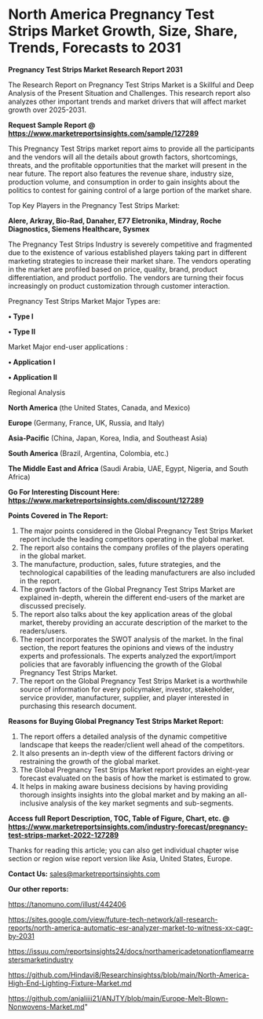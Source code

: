 # North America Pregnancy Test Strips Market Growth, Size, Share, Trends, Forecasts to 2031

<strong>Pregnancy Test Strips Market Research Report 2031</strong>

The Research Report on Pregnancy Test Strips Market is a Skillful and Deep Analysis of the Present Situation and Challenges. This research report also analyzes other important trends and market drivers that will affect market growth over 2025-2031.

<strong>Request Sample Report @ <a href=https://www.marketreportsinsights.com/sample/127289>https://www.marketreportsinsights.com/sample/127289</a></strong>

This Pregnancy Test Strips market report aims to provide all the participants and the vendors will all the details about growth factors, shortcomings, threats, and the profitable opportunities that the market will present in the near future. The report also features the revenue share, industry size, production volume, and consumption in order to gain insights about the politics to contest for gaining control of a large portion of the market share.

Top Key Players in the Pregnancy Test Strips Market:

<strong>Alere, Arkray, Bio-Rad, Danaher, E77 Eletronika, Mindray, Roche Diagnostics, Siemens Healthcare, Sysmex</strong>

The Pregnancy Test Strips Industry is severely competitive and fragmented due to the existence of various established players taking part in different marketing strategies to increase their market share. The vendors operating in the market are profiled based on price, quality, brand, product differentiation, and product portfolio. The vendors are turning their focus increasingly on product customization through customer interaction.

Pregnancy Test Strips Market Major Types are:

<strong>• Type I

• Type II</strong>

Market Major end-user applications :

<strong>• Application I

• Application II</strong>

Regional Analysis

</u><strong><b>North America</b></strong> (the United States, Canada, and Mexico)

<strong><b>Europe </b></strong>(Germany, France, UK, Russia, and Italy)

<strong><b>Asia-Pacific</b></strong> (China, Japan, Korea, India, and Southeast Asia)

<strong><b>South America</b></strong> (Brazil, Argentina, Colombia, etc.)

<strong><b>The Middle East and Africa</b></strong> (Saudi Arabia, UAE, Egypt, Nigeria, and South Africa)

<strong>Go For Interesting Discount Here: <a href=https://www.marketreportsinsights.com/discount/127289>https://www.marketreportsinsights.com/discount/127289</a></strong>

<strong>Points Covered in The Report:</strong>
<ol>
  <li>The major points considered in the Global Pregnancy Test Strips Market report include the leading competitors operating in the global market.</li>
  <li>The report also contains the company profiles of the players operating in the global market.</li>
  <li>The manufacture, production, sales, future strategies, and the technological capabilities of the leading manufacturers are also included in the report.</li>
  <li>The growth factors of the Global Pregnancy Test Strips Market are explained in-depth, wherein the different end-users of the market are discussed precisely.</li>
  <li>The report also talks about the key application areas of the global market, thereby providing an accurate description of the market to the readers/users.</li>
  <li>The report incorporates the SWOT analysis of the market. In the final section, the report features the opinions and views of the industry experts and professionals. The experts analyzed the export/import policies that are favorably influencing the growth of the Global Pregnancy Test Strips Market.</li>
  <li>The report on the Global Pregnancy Test Strips Market is a worthwhile source of information for every policymaker, investor, stakeholder, service provider, manufacturer, supplier, and player interested in purchasing this research document.</li>
</ol>
<strong>Reasons for Buying Global Pregnancy Test Strips Market Report:</strong>

<ol>
  <li>The report offers a detailed analysis of the dynamic competitive landscape that keeps the reader/client well ahead of the competitors.</li>
  <li>It also presents an in-depth view of the different factors driving or restraining the growth of the global market.</li>
  <li>The Global Pregnancy Test Strips Market report provides an eight-year forecast evaluated on the basis of how the market is estimated to grow.</li>
  <li>It helps in making aware business decisions by having providing thorough insights insights into the global market and by making an all-inclusive analysis of the key market segments and sub-segments.</li>
</ol>
<strong>Access full Report Description, TOC, Table of Figure, Chart, etc. @ <a href=https://www.marketreportsinsights.com/industry-forecast/pregnancy-test-strips-market-2022-127289>https://www.marketreportsinsights.com/industry-forecast/pregnancy-test-strips-market-2022-127289</a></strong>


Thanks for reading this article; you can also get individual chapter wise section or region wise report version like Asia, United States, Europe.

<strong>Contact Us:</strong>
sales@marketreportsinsights.com

<strong>Our other reports:</strong>

<a href=https://tanomuno.com/illust/442406>https://tanomuno.com/illust/442406</a>

<a href=https://sites.google.com/view/future-tech-network/all-research-reports/north-america-automatic-esr-analyzer-market-to-witness-xx-cagr-by-2031>https://sites.google.com/view/future-tech-network/all-research-reports/north-america-automatic-esr-analyzer-market-to-witness-xx-cagr-by-2031</a>

<a href=https://issuu.com/reportsinsights24/docs/northamericadetonationflamearrestersmarketindustry>https://issuu.com/reportsinsights24/docs/northamericadetonationflamearrestersmarketindustry</a>

<a href=https://github.com/Hindavi8/Researchinsightss/blob/main/North-America-High-End-Lighting-Fixture-Market.md>https://github.com/Hindavi8/Researchinsightss/blob/main/North-America-High-End-Lighting-Fixture-Market.md</a>

<a href=https://github.com/anjaliiii21/ANJTY/blob/main/Europe-Melt-Blown-Nonwovens-Market.md>https://github.com/anjaliiii21/ANJTY/blob/main/Europe-Melt-Blown-Nonwovens-Market.md</a>"
